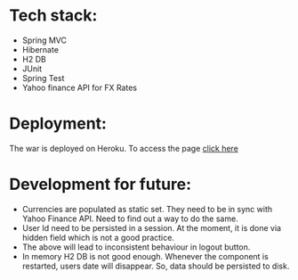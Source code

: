 # Tech stack:
* Spring MVC
* Hibernate
* H2 DB
* JUnit
* Spring Test
* Yahoo finance API for FX Rates 

# Deployment:
The war is deployed on Heroku. To access the page [click here](https://ccy-converter.herokuapp.com/)

# Development for future:
* Currencies are populated as static set. They need to be in sync with Yahoo Finance API. Need to find out a way to do the same.
* User Id need to be persisted in a session. At the moment, it is done via hidden field which is not a good practice.
* The above will lead to inconsistent behaviour in logout button.
* In memory H2 DB is not good enough. Whenever the component is restarted, users date will disappear. So, data should be persisted to disk.